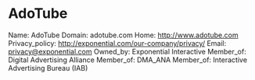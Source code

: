 
# AdoTube

Name: AdoTube
Domain: adotube.com
Home: http://www.adotube.com
Privacy_policy: http://exponential.com/our-company/privacy/
Email: privacy@exponential.com
Owned_by: Exponential Interactive
Member_of: Digital Advertising Alliance
Member_of: DMA_ANA
Member_of: Interactive Advertising Bureau (IAB)
